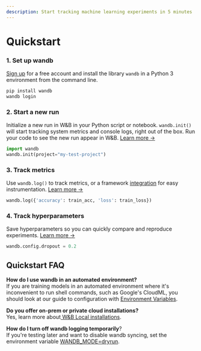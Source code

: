 ```yaml
---
description: Start tracking machine learning experiments in 5 minutes
---
```


# Quickstart

### 1. Set up wandb

[Sign up](https://app.wandb.ai/login?signup=true) for a free account and install the library `wandb` in a Python 3 environment from the command line. 

```bash
pip install wandb
wandb login
```

### 2. Start a new run

Initialize a new run in W&B in your Python script or notebook. `wandb.init()` will start tracking system metrics and console logs, right out of the box. Run your code to see the new run appear in W&B. [Learn more →](guides/track/launch.md)

```python
import wandb
wandb.init(project="my-test-project")
```

### 3. Track metrics

Use `wandb.log()` to track metrics, or a framework [integration](guides/integrations/) for easy instrumentation. [Learn more →](guides/track/log.md)

```python
wandb.log({'accuracy': train_acc, 'loss': train_loss})
```

###  4. Track hyperparameters

Save hyperparameters so you can quickly compare and reproduce experiments. [Learn more →](guides/track/config.md)

```python
wandb.config.dropout = 0.2
```

## Quickstart FAQ

**How do I use wandb in an automated environment?**  
If you are training models in an automated environment where it's inconvenient to run shell commands, such as Google's CloudML, you should look at our guide to configuration with [Environment Variables](guides/track/advanced/environment-variables.md).

**Do you offer on-prem or private cloud installations?**  
Yes, learn more about[ W&B Local installations](guides/self-hosted/).

**How do I turn off wandb logging temporarily**?  
If you're testing later and want to disable wandb syncing, set the environment variable [WANDB\_MODE=dryrun](guides/track/advanced/environment-variables.md).



